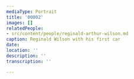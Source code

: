 ```yaml
---
mediaType: Portrait
title: '00002'
images: []
relatedPeople:
- src/content/people/reginald-arthur-wilson.md
caption: Reginald Wilson with his first car
date: 
location: ''
description: ''
transcription: ''

---
```

